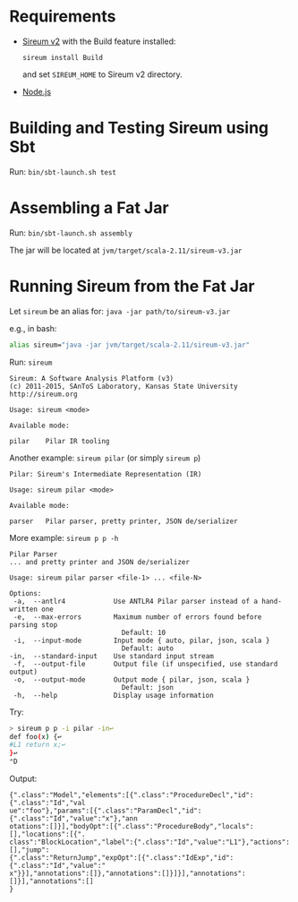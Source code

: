 Requirements
============

* [Sireum v2](http://sireum.org) with the Build feature installed:

  `sireum install Build`

  and set `SIREUM_HOME` to Sireum v2 directory.

* [Node.js](https://nodejs.org)


Building and Testing Sireum using Sbt
=====================================

Run: `bin/sbt-launch.sh test`


Assembling a Fat Jar
====================

Run: `bin/sbt-launch.sh assembly`
 
The jar will be located at `jvm/target/scala-2.11/sireum-v3.jar`


Running Sireum from the Fat Jar
===============================

Let `sireum` be an alias for: `java -jar path/to/sireum-v3.jar`

e.g., in bash:

```bash
alias sireum="java -jar jvm/target/scala-2.11/sireum-v3.jar"
```

Run: `sireum`

```
Sireum: A Software Analysis Platform (v3)
(c) 2011-2015, SAnToS Laboratory, Kansas State University
http://sireum.org

Usage: sireum <mode>

Available mode:

pilar    Pilar IR tooling
```

Another example: `sireum pilar` (or simply `sireum p`)

```
Pilar: Sireum's Intermediate Representation (IR)

Usage: sireum pilar <mode>

Available mode:

parser   Pilar parser, pretty printer, JSON de/serializer
```

More example: `sireum p p -h`

```
Pilar Parser
... and pretty printer and JSON de/serializer

Usage: sireum pilar parser <file-1> ... <file-N>

Options:
 -a,  --antlr4            Use ANTLR4 Pilar parser instead of a hand-written one
 -e,  --max-errors        Maximum number of errors found before parsing stop
                            Default: 10
 -i,  --input-mode        Input mode { auto, pilar, json, scala }
                            Default: auto
-in,  --standard-input    Use standard input stream
 -f,  --output-file       Output file (if unspecified, use standard output)
 -o,  --output-mode       Output mode { pilar, json, scala }
                            Default: json
 -h,  --help              Display usage information
```

Try:

```bash
> sireum p p -i pilar -in↩
def foo(x) {↩
#L1 return x;↩
}↩
⌃D
```

Output:

```
{".class":"Model","elements":[{".class":"ProcedureDecl","id":{".class":"Id","val
ue":"foo"},"params":[{".class":"ParamDecl","id":{".class":"Id","value":"x"},"ann
otations":[]}],"bodyOpt":[{".class":"ProcedureBody","locals":[],"locations":[{".
class":"BlockLocation","label":{".class":"Id","value":"L1"},"actions":[],"jump":
{".class":"ReturnJump","expOpt":[{".class":"IdExp","id":{".class":"Id","value":"
x"}}],"annotations":[]},"annotations":[]}]}],"annotations":[]}],"annotations":[]
}
```
